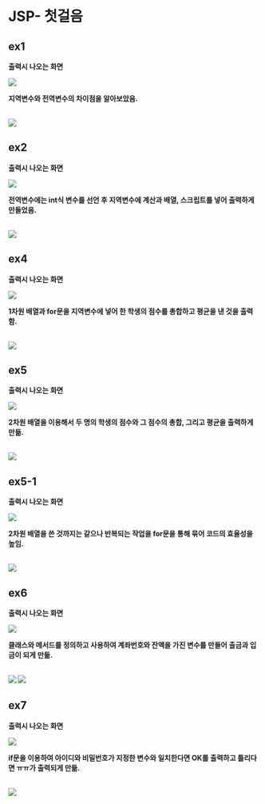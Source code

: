 # JSP- 첫걸음 


<H2> ex1 </H2>
  <span style=color="yellow"><p><b> 출력시 나오는 화면 </p></span>
<img src = "https://user-images.githubusercontent.com/102014376/170395547-2acea30d-8c9b-4384-860f-640320ea59d8.png">

<P>지역변수와 전역변수의 차이점을 알아보았음.</p><br>
  <img src ="https://user-images.githubusercontent.com/102014376/170398328-76235cc7-f391-460d-a097-0ce9dc4a9f6c.png">

  
<H2> ex2 </H2>

  <p><b> 출력시 나오는 화면 </p>
<img src = "https://user-images.githubusercontent.com/102014376/170396484-eafc9480-dee8-43b2-9b84-c7d6cc0796fa.png">

<p>전역변수에는 int식 변수를 선언 후 지역변수에 계산과 배열, 스크립트를 넣어 출력하게 만들었음.</p><br>
<img src ="https://user-images.githubusercontent.com/102014376/170398476-98564344-a959-4f8d-877a-491c372a4120.png">

  
  <h2>ex4 </h2>
   <p><b> 출력시 나오는 화면 </p>
<img src = "https://user-images.githubusercontent.com/102014376/170396958-c93c45b5-109f-4f2c-a53f-e08cc1d75a13.png">
  
<p>1차원 배열과 for문을 지역변수에 넣어 한 학생의 점수를 총합하고 평균을 낸 것을 출력함. </p><br>
<img src ="https://user-images.githubusercontent.com/102014376/170398559-a34c1009-ac6d-4404-9794-bdcf7fde4718.png">

  
  
  <h2>ex5</h2>
   <p><b> 출력시 나오는 화면 </p>
<img src = "https://user-images.githubusercontent.com/102014376/170397216-cc894346-dc21-4cba-85ce-f5d9efa3f450.png">
  
<p>2차원 배열을 이용해서 두 명의 학생의 점수와 그 점수의 총합, 그리고 평균을 출력하게 만듦. </p><br>
<img src = "https://user-images.githubusercontent.com/102014376/170398804-7b9aafde-3d73-4a3d-b5f9-39b0f0152bae.png">

  
  <h2>ex5-1</h2>
   <p><b> 출력시 나오는 화면 </p>
<img src ="https://user-images.githubusercontent.com/102014376/170397596-7f2518b7-16f9-4e7e-9c09-9945a7ab337a.png">
  
<p>2차원 배열을 쓴 것까지는 같으나 반복되는 작업을 for문을 통해 묶어 코드의 효율성을 높임.</p><br>
<img src ="https://user-images.githubusercontent.com/102014376/170398871-4b741f19-e303-4405-acc5-2cd58e1d0c3b.png">

 
  <h2>ex6</h2>
   <p><b> 출력시 나오는 화면 </p>
<img src = "https://user-images.githubusercontent.com/102014376/170397868-7704be4f-cb05-4dcd-b087-a82786be72dc.png">

<p>클래스와 메서드를 정의하고 사용하여 계좌번호와 잔액을 가진 변수를 만들어 출금과 입금이 되게 만듦.</p><br>
  <img src ="https://user-images.githubusercontent.com/102014376/170399081-8e13e7a8-20cb-4806-b5a7-1885034261c6.png">
  <img src ="https://user-images.githubusercontent.com/102014376/170399122-774a6bcb-3885-4779-9432-368f6548d389.png">

  
  
  <h2>ex7</h2>
   <p><b> 출력시 나오는 화면 </p>
  <img src ="https://user-images.githubusercontent.com/102014376/170398119-5619f1c8-f3a6-40c9-9a48-b5fabee8d292.png">

<p>if문을 이용하여 아이디와 비밀번호가 지정한 변수와 일치한다면 OK를 출력하고 틀리다면 ㅠㅠ가 출력되게 만듦. </p><br>
  <img src ="https://user-images.githubusercontent.com/102014376/170399179-c17e20f3-f5e3-4f93-b870-13836c66e5ae.png">

  
  
  
  
